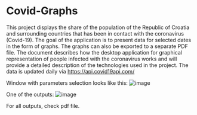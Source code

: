# Covid-Graphs

This project displays the share of the population of the Republic of Croatia and surrounding countries that has been in contact with the coronavirus (Covid-19). The goal of the application is to present data for selected dates in the form of graphs. The graphs can also be exported to a separate PDF file. The document describes how the desktop application for graphical representation of people infected with the coronavirus works and will provide a detailed description of the technologies used in the project. The data is updated daily via https://api.covid19api.com/

Window with parameters selection looks like this:
![image](https://github.com/Grgur2g/Covid-Graphs/assets/34981043/81af3ae0-cfd0-4ef9-ada7-c994cb25bc8b)

One of the outputs:
![image](https://github.com/Grgur2g/Covid-Graphs/assets/34981043/5af0aa9a-ec79-4481-b396-cdd517e4a227)

For all outputs, check pdf file.

